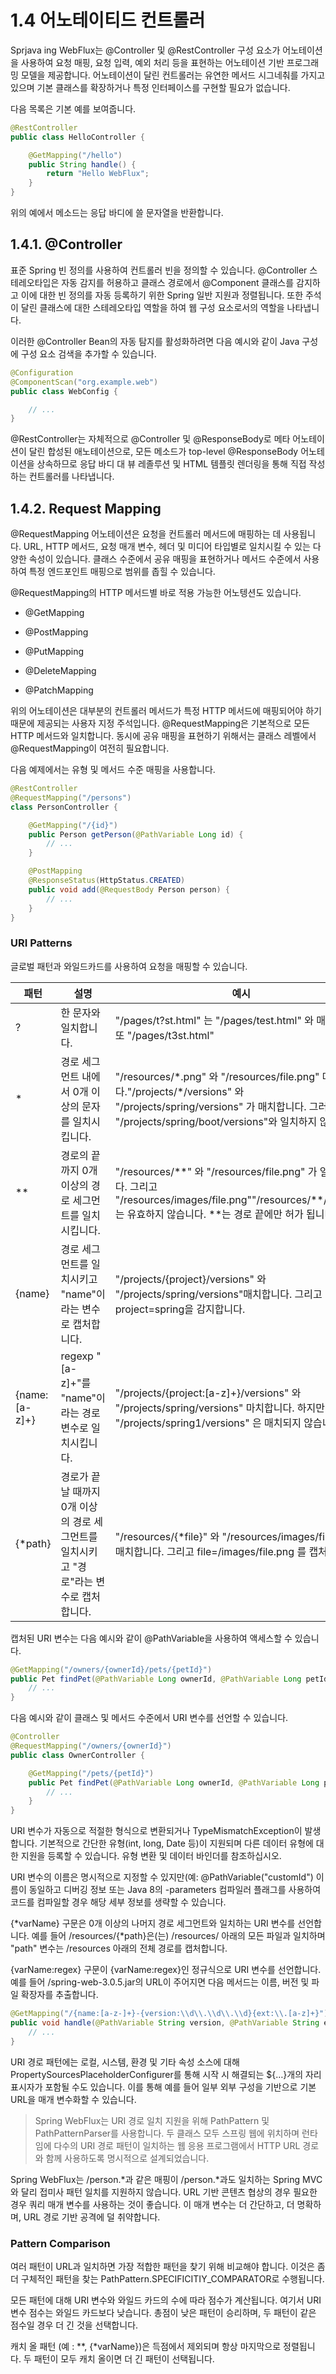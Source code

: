 # 1.4 어노테이티드 컨트롤러

Sprjava
ing WebFlux는 @Controller 및 @RestController 구성
요소가 어노테이션을 사용하여 요청 매핑, 요청 입력, 예외 처리 등을 표현하는 어노테이션 기반 프로그래밍 모델을 제공합니다. 어노테이션이 달린 컨트롤러는 유연한 메서드 시그네춰를 가지고 있으며 기본 클래스를 확장하거나 특정 인터페이스를 구현할 필요가 없습니다.

다음 목록은 기본 예를 보여줍니다.

```java
@RestController
public class HelloController {

    @GetMapping("/hello")
    public String handle() {
        return "Hello WebFlux";
    }
}
```

위의 예에서 메소드는 응답 바디에 쓸 문자열을 반환합니다.

## 1.4.1. @Controller

표준 Spring 빈 정의를 사용하여 컨트롤러 빈을 정의할 수 있습니다. @Controller 스테레오타입은 자동 감지를 허용하고 클래스 경로에서 @Component 클래스를 감지하고 이에 대한 빈 정의를 자동 등록하기 위한 Spring 일반 지원과 정렬됩니다. 또한 주석이 달린 클래스에 대한 스테레오타입 역할을 하여 웹 구성 요소로서의 역할을 나타냅니다.

이러한 @Controller Bean의 자동 탐지를 활성화하려면 다음 예시와 같이 Java 구성에 구성 요소 검색을 추가할 수 있습니다.

```java
@Configuration
@ComponentScan("org.example.web") 
public class WebConfig {

    // ...
}
```

@RestController는 자체적으로 @Controller 및 @ResponseBody로 메타 어노테이션이 달린 합성된 애노테이션으로, 모든 메소드가 top-level @ResponseBody 어노테이션을 상속하므로 응답 바디 대 뷰 레졸루션 및 HTML 템플릿 렌더링을 통해 직접 작성하는 컨트롤러를 나타냅니다.

## 1.4.2. Request Mapping

@RequestMapping 어노테이션은 요청을 컨트롤러 메서드에 매핑하는 데 사용됩니다. URL, HTTP 메서드, 요청 매개 변수, 헤더 및 미디어 타입별로 일치시킬 수 있는 다양한 속성이 있습니다. 클래스 수준에서 공유 매핑을 표현하거나 메서드 수준에서 사용하여 특정 엔드포인트 매핑으로 범위를 좁힐 수 있습니다.

@RequestMapping의 HTTP 메서드별 바로 적용 가능한 어노텡션도 있습니다.

- @GetMapping

- @PostMapping

- @PutMapping

- @DeleteMapping

- @PatchMapping

위의 어노테이션은 대부분의 컨트롤러 메서드가 특정 HTTP 메서드에 매핑되어야 하기 때문에 제공되는 사용자 지정 주석입니다. @RequestMapping은 기본적으로 모든 HTTP 메서드와 일치합니다. 동시에 공유 매핑을 표현하기 위해서는 클래스 레벨에서 @RequestMapping이 여전히 필요합니다.

다음 예제에서는 유형 및 메서드 수준 매핑을 사용합니다.

```java
@RestController
@RequestMapping("/persons")
class PersonController {

    @GetMapping("/{id}")
    public Person getPerson(@PathVariable Long id) {
        // ...
    }

    @PostMapping
    @ResponseStatus(HttpStatus.CREATED)
    public void add(@RequestBody Person person) {
        // ...
    }
}
```

### URI Patterns

글로벌 패턴과 와일드카드를 사용하여 요청을 매핑할 수 있습니다.

| 패턴             |설명| 예시                                                                                                                                                               |
|----------------|---|------------------------------------------------------------------------------------------------------------------------------------------------------------------|
| ?              |한 문자와 일치합니다.| "/pages/t?st.html" 는 "/pages/test.html" 와 매치합니다. 또 "/pages/t3st.html"                                                                                            |
| *              |경로 세그먼트 내에서 0개 이상의 문자를 일치시킵니다.| "/resources/\*.png" 와 "/resources/file.png" 매치합니다."/projects/*/versions" 와 "/projects/spring/versions" 가 매치합니다. 그러나 "/projects/spring/boot/versions"와 일치하지 않습니다. |
| **             |경로의 끝까지 0개 이상의 경로 세그먼트를 일치시킵니다.| "/resources/\**" 와 "/resources/file.png" 가 일치합니다. 그리고 "/resources/images/file.png""/resources/**/file.png" 는 유효하지 않습니다. **는 경로 끝에만 허가 됩니다..                      |
| {name}         |경로 세그먼트를 일치시키고 "name"이라는 변수로 캡처합니다.| "/projects/{project}/versions" 와 "/projects/spring/versions"매치합니다. 그리고 project=spring을 감지합니다.                                                                    |
| {name:[a-z]+}  |regexp "[a-z]+"를 "name"이라는 경로 변수로 일치시킵니다.| "/projects/{project:[a-z]+}/versions" 와 "/projects/spring/versions" 마치합니다. 하지만 "/projects/spring1/versions" 은 매치되지 않습니다.                                         |
| {*path}        |경로가 끝날 때까지 0개 이상의 경로 세그먼트를 일치시키고 "경로"라는 변수로 캡처합니다.| "/resources/{*file}" 와 "/resources/images/file.png" 매치합니다. 그리고 file=/images/file.png 를 캡처합니다.                                                                    |

캡처된 URI 변수는 다음 예시와 같이 @PathVariable을 사용하여 액세스할 수 있습니다.

```java
@GetMapping("/owners/{ownerId}/pets/{petId}")
public Pet findPet(@PathVariable Long ownerId, @PathVariable Long petId) {
    // ...
}
```

다음 예시와 같이 클래스 및 메서드 수준에서 URI 변수를 선언할 수 있습니다.

```java
@Controller
@RequestMapping("/owners/{ownerId}") 
public class OwnerController {

    @GetMapping("/pets/{petId}") 
    public Pet findPet(@PathVariable Long ownerId, @PathVariable Long petId) {
        // ...
    }
}
```
URI 변수가 자동으로 적절한 형식으로 변환되거나 TypeMismatchException이 발생합니다. 기본적으로 간단한 유형(int, long, Date 등)이 지원되며 다른 데이터 유형에 대한 지원을 등록할 수 있습니다. 유형 변환 및 데이터 바인더를 참조하십시오.

URI 변수의 이름은 명시적으로 지정할 수 있지만(예: @PathVariable("customId") 이름이 동일하고 디버깅 정보 또는 Java 8의 -parameters 컴파일러 플래그를 사용하여 코드를 컴파일할 경우 해당 세부 정보를 생략할 수 있습니다.

{*varName} 구문은 0개 이상의 나머지 경로 세그먼트와 일치하는 URI 변수를 선언합니다. 예를 들어 /resources/{*path}은(는) /resources/ 아래의 모든 파일과 일치하며 "path" 변수는 /resources 아래의 전체 경로를 캡처합니다.

{varName:regex} 구문이 {varName:regex}인 정규식으로 URI 변수를 선언합니다. 예를 들어 /spring-web-3.0.5.jar의 URL이 주어지면 다음 메서드는 이름, 버전 및 파일 확장자를 추출합니다.

```java
@GetMapping("/{name:[a-z-]+}-{version:\\d\\.\\d\\.\\d}{ext:\\.[a-z]+}")
public void handle(@PathVariable String version, @PathVariable String ext) {
    // ...
}
```

URI 경로 패턴에는 로컬, 시스템, 환경 및 기타 속성 소스에 대해 PropertySourcesPlaceholderConfigurer를 통해 시작 시 해결되는 ${…}개의 자리 표시자가 포함될 수도 있습니다. 이를 통해 예를 들어 일부 외부 구성을 기반으로 기본 URL을 매개 변수화할 수 있습니다.

> Spring WebFlux는 URI 경로 일치 지원을 위해 PathPattern 및 PathPatternParser를 사용합니다. 두 클래스 모두 스프링 웹에 위치하며 런타임에 다수의 URI 경로 패턴이 일치하는 웹 응용 프로그램에서 HTTP URL 경로와 함께 사용하도록 명시적으로 설계되었습니다.

Spring WebFlux는 /person.*과 같은 매핑이 /person.*과도 일치하는 Spring MVC와 달리 접미사 패턴 일치를 지원하지 않습니다. URL 기반 콘텐츠 협상의 경우 필요한 경우 쿼리 매개 변수를 사용하는 것이 좋습니다. 이 매개 변수는 더 간단하고, 더 명확하며, URL 경로 기반 공격에 덜 취약합니다.

### Pattern Comparison

여러 패턴이 URL과 일치하면 가장 적합한 패턴을 찾기 위해 비교해야 합니다. 이것은 좀 더 구체적인 패턴을 찾는 PathPattern.SPECIFICITIY_COMPARATOR로 수행됩니다.

모든 패턴에 대해 URI 변수와 와일드 카드의 수에 따라 점수가 계산됩니다. 여기서 URI 변수 점수는 와일드 카드보다 낮습니다. 총점이 낮은 패턴이 승리하며, 두 패턴이 같은 점수일 경우 더 긴 것을 선택합니다. 

캐치 올 패턴 (예 : **, {*varName})은 득점에서 제외되며 항상 마지막으로 정렬됩니다. 두 패턴이 모두 캐치 올이면 더 긴 패턴이 선택됩니다.

